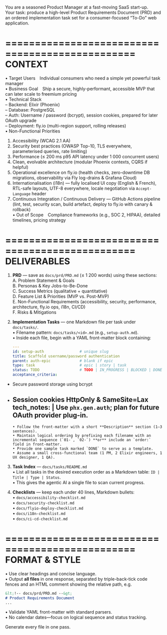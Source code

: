 You are a seasoned Product Manager at a fast-moving SaaS start-up.  
Your task: produce a high-level Product Requirements Document (PRD) and an ordered implementation task set for a consumer-focused “To-Do” web application.

================================================  
CONTEXT  
================================================  
• Target Users Individual consumers who need a simple yet powerful task manager  
• Business Goal Ship a secure, highly-performant, accessible MVP that can later scale to freemium pricing  
• Technical Stack  
  – Backend: Elixir (Phoenix)  
  – Database: PostgreSQL  
  – Auth: Username / password (bcrypt), session cookies, prepared for later OAuth upgrade  
  – Deployment: fly.io (multi-region support, rolling releases)  
• Non-Functional Priorities  
  1. Accessibility (WCAG 2.1 AA)  
  2. Security best practices (OWASP Top-10, TLS everywhere, parameterised queries, rate limiting)  
  3. Performance (≤ 200 ms p95 API latency under 1 000 concurrent users)  
  4. Clean, evolvable architecture (modular Phoenix contexts, CQRS if helpful)  
  5. Operational excellence on fly.io (health checks, zero-downtime DB migrations, observability via Fly log-drains & Grafana Cloud)  
  6. Internationalisation (i18n) — fully localised UI copy (English & French), RTL-safe layouts, UTF-8 everywhere, locale negotiation via `Accept-Language` header  
  7. Continuous Integration / Continuous Delivery — GitHub Actions pipeline (lint, test, security scan, build artefact, deploy to fly.io with canary & rollback)  
• Out of Scope Compliance frameworks (e.g., SOC 2, HIPAA), detailed timelines, pricing strategy  

================================================  
DELIVERABLES  
================================================  
1. **PRD** — save as `docs/prd/PRD.md` (≤ 1 200 words) using these sections:  
   A. Problem Statement & Goals  
   B. Personas & Key Jobs-to-Be-Done  
   C. Success Metrics (qualitative + quantitative)  
   D. Feature List & Priorities (MVP vs. Post-MVP)  
   E. Non-Functional Requirements (accessibility, security, performance, architecture, fly.io ops, i18n, CI/CD)  
   F. Risks & Mitigations  

2. **Implementation Tasks** — one Markdown file per task under `docs/tasks/`.  
   • Filename pattern: `docs/tasks/<id>.md` (e.g., `setup-auth.md`).  
   • Inside each file, begin with a YAML front-matter block containing:  
     ```yaml
     ---
     id: setup-auth                # unique slug
     title: Scaffold username/password authentication
     parent: auth-epic             # blank if epic
     type: task                    # epic | story | task
     status: TODO                  # TODO | IN_PROGRESS | BLOCKED | DONE | VERIFIED
     acceptance_criteria:

- Secure password storage using bcrypt
- Session cookies HttpOnly &amp; SameSite=Lax
     tech_notes: |
       Use ```phx.gen.auth```; plan for future OAuth provider plug-in.
     ---
     ```  
   • Follow the front-matter with a short **Description** section (1–3 sentences).  
   • Maintain logical ordering by prefixing each filename with an incremental sequence (`01-`, `02-`) **or** include an `order:` field in front-matter.  
   • Provide one sample task marked `DONE` to serve as a template.  
   • Assume a small cross-functional team (1 PM, 2 Elixir engineers, 1 UX designer, 1 QA).  

3. **Task Index** — `docs/tasks/README.md`  
   • List all tasks in the desired execution order as a Markdown table: `ID | Title | Type | Status`.  
   • This gives the agentic AI a single file to scan current progress.  

4. **Checklists** — keep each under 40 lines, Markdown bullets:  
   • `docs/accessibility-checklist.md`  
   • `docs/security-checklist.md`  
   • `docs/flyio-deploy-checklist.md`  
   • `docs/i18n-checklist.md`  
   • `docs/ci-cd-checklist.md`  

================================================  
FORMAT & STYLE  
================================================  
• Use clear headings and concise language.  
• Output **all files** in one response, separated by triple-back-tick code fences and an HTML comment showing the relative path, e.g.  
  ```md
  &lt;!-- docs/prd/PRD.md --&gt;
  # Product Requirements Document
  ...
  ```  
• Validate YAML front-matter with standard parsers.  
• No calendar dates—focus on logical sequence and status tracking.  

Generate every file in one pass.
